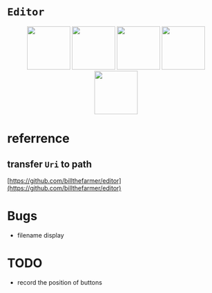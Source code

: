 # `Editor`

<div align="center">
  <img width="100px" src="https://github.com/hexo-simple-theme/theme_demo/blob/master/editor_normal.jpg">
  <img width="100px" src="https://github.com/hexo-simple-theme/theme_demo/blob/master/editor_select.jpg">
  <img width="100px" src="https://github.com/hexo-simple-theme/theme_demo/blob/master/editor_open.jpg">
  <img width="100px" src="https://github.com/hexo-simple-theme/theme_demo/blob/master/editor_save.jpg">
  <img width="100px" src="https://github.com/hexo-simple-theme/theme_demo/blob/master/editor_delete.jpg">
</div>

# referrence

## transfer `Uri` to path

[https://github.com/billthefarmer/editor](https://github.com/billthefarmer/editor)

# Bugs

- filename display

# TODO

- record the position of buttons
